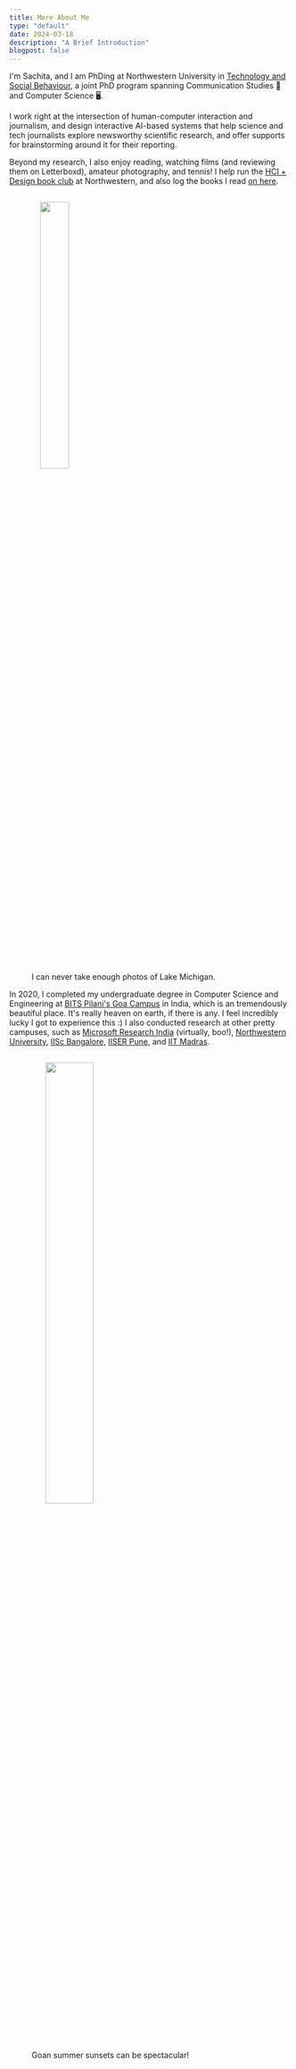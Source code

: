 ```yaml
---
title: More About Me
type: "default"
date: 2024-03-18
description: "A Brief Introduction"
blogpost: false
---
```


I'm Sachita, and I am PhDing at Northwestern University in [Technology and Social Behaviour](https://tsb.northwestern.edu), a joint PhD program spanning Communication Studies 💬 and Computer Science 🖥️.

I work right at the intersection of human-computer interaction and journalism, and design interactive AI-based systems that help science and tech journalists explore newsworthy scientific research, and offer supports for brainstorming around it for their reporting.  

Beyond my research, I also enjoy reading, watching films (and reviewing them on Letterboxd), amateur photography, and tennis! I help run the [HCI + Design book club](https://hci.northwestern.edu/news-events/phd-book-club.html) at Northwestern, and also log the books I read [on here](../books).


<figure class='with_caption'>
 <img style="margin: 15px 0px 15px 15px;" src="../img/lake_michigan.jpg" width=35% />
 <figcaption> I can never take enough photos of Lake Michigan. </figcaption>
</figure>

In 2020, I completed my undergraduate degree in Computer Science and Engineering at [BITS Pilani's Goa Campus](https://www.bits-pilani.ac.in/goa/) in India, which is an tremendously beautiful place. It's really heaven on earth, if there is any. I feel incredibly lucky I got to experience this :) I also conducted research at other pretty campuses, such as [Microsoft Research India](https://www.microsoft.com/en-us/research/lab/microsoft-research-india/) (virtually, boo!), [Northwestern University](https://amaral.northwestern.edu), [IISc Bangalore](http://dccc.iisc.ac.in), [IISER Pune](https://pbl.acads.iiserpune.ac.in/pbl-iiser-p), and [IIT Madras](https://home.iitm.ac.in/kraman/lab/).

<figure class='with_caption'>
 <img style="margin: 15px 0px 15px 25px;" src="../img/goan_sunset.jpg" width=45% />
 <figcaption> Goan summer sunsets can be spectacular!</figcaption>
</figure>  


<!-- - Over my research career thus far, I've worked with some wonderful people on some fascinating ideas such as:
    - running computer simulations to model evolutionary theories, 
    - designing visualizations to communicate the impact of climate change, 
    - studying the novelty of tropes in films, 
    - working with journalists to design recommender systems for newsrooms   -->


<!-- I completed my undergraduate thesis in 2019 under [Dr. Luis Amaral](https://amaral.northwestern.edu/people/amaral/) at Northwestern Univeristy, where I studied the interplay and evolution of cinematic tropes in American films, by modelling complex network dynamics of said tropes. In Summer 2020, I worked with [Dr. Joyojeet Pal](https://www.microsoft.com/en-us/research/people/jopal/) and team, in the [Technology for Emerging Markets](https://www.microsoft.com/en-us/research/theme/technology-for-emerging-markets/) group at Microsoft Research, India.  -->

<!-- 
<figure class='with_caption' style="float: left">
 <img style="margin: 15px 25px 15px 15px;" src="../img/panjim.png" width="230" />
 <figcaption> Panjim in Goa AKA Heaven</figcaption>
</figure> -->
<!-- 
In my free time, I love to read anything and everything I can get my hands on, and sometimes, I even write. I'm also a photography enthusiast, although I don't think I'm very good at it.

I am also a part of the founding and editorial team of the [BITS R&D blog](https://bitsrnd.wordpress.com), which documents the research endeavours of BITS students and alumni for public benefit. I love helping my juniors figure how to get into research as an undergrad, because I really benefited from my own seniors taking out the time to help me explore research, to see if it was the right career for me to pursue. So if you're reading this and need help, feel free to email me and I'd be happy to be a sounding board with whatever you'd like! -->



<!-- # Experience

<img style="float: left; margin: 0px 20px 5px 0px;" src="../img/msr_logo.jpeg" width="75" />
### [Microsoft Research, India](https://northwestern.edu)
#### Summer Research Intern, 2020

<br>

<img style="float: left; margin: 0px 20px 5px 0px;" src="../img/iisc_logo.png" width="75" />
### [Indian Institute of Science](https://www.iisc.ac.in)
#### Remote Research Intern, 2019

<br>

<img style="float: left; margin: 0px 20px 5px 0px;" src="../img/iit_madras_logo.png" width="75" />
### [IIT Madras](https://www.iitm.ac.in)
#### Summer Research Intern, 2018

<br>

# Education

<img style="float: left; margin: 0px 20px 5px 0px;" src="../img/northwestern_logo.png" width="75" />
### [Northwestern University](https://tsb.northwestern.edu/)
#### PhD, Technology and Social Behaviour, Ongoing

<br>

<img style="float: left; margin: 0px 20px 5px 0px;" src="../img/bits_pilani_logo.png" width="75" />
### [BITS Pilani K. K. Birla Goa Campus](https://www.bits-pilani.ac.in/goa/)
#### B.E. Computer Science, 2016-2020

<br>


 -->

